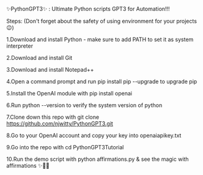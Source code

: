 ✨PythonGPT3✨ : 
Ultimate Python scripts GPT3 for Automation!!!


Steps: (Don't forget about the safety of using environment for your projects 😉)

1.Download and install Python - make sure to add PATH to set it as system interpreter

2.Download and install Git

3.Download and install Notepad++

4.Open a command prompt and run pip install pip --upgrade to upgrade pip

5.Install the OpenAI module with pip install openai

6.Run python --version to verify the system version of python

7.Clone down this repo with git clone https://github.com/njwitty/PythonGPT3.git

8.Go to your OpenAI account and copy your key into openaiapikey.txt

9.Go into the repo with cd PythonGPT3Tutorial

10.Run the demo script with python affirmations.py & see the magic with affirmations ✨🙏🏻
